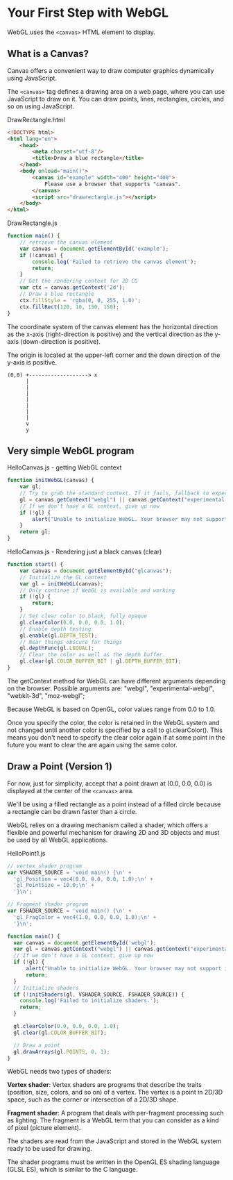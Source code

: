 # Your First Step with WebGL

WebGL uses the `<canvas>` HTML element to display.

## What is a Canvas?

Canvas offers a convenient way to draw computer graphics dynamically using JavaScript.

The `<canvas>` tag defines a drawing area on a web page, where you can use JavaScript to draw on it.
You can draw points, lines, rectangles, circles, and so on using JavaScript.

DrawRectangle.html
```html
<!DOCTYPE html>
<html lang="en">
    <head>
        <meta charset="utf-8"/>
        <title>Draw a blue rectangle</title>
    </head>
    <body onload="main()">
        <canvas id="example" width="400" height="400">
            Please use a browser that supports "canvas".
        </canvas>
        <script src="drawrectangle.js"></script>
    </body>
</html>
```

DrawRectangle.js
```javascript
function main() {
    // retrieve the canvas element
    var canvas = document.getElementById('example');
    if (!canvas) {
        console.log('Failed to retrieve the canvas element');
        return;
    }
    // Get the rendering context for 2D CG
    var ctx = canvas.getContext('2d');
    // Draw a blue rectangle
    ctx.fillStyle = 'rgba(0, 0, 255, 1.0)';
    ctx.fillRect(120, 10, 150, 150);
}
```

The coordinate system of the canvas element has the horizontal direction as the x-axis (right-direction is positive)
and the vertical direction as the y-axis (down-direction is positive).

The origin is located at the upper-left corner and the down direction of the y-axis is positive.

```
(0,0) +-------------------> x
      |
      |
      |
      |
      |
      |
      |
      v
      y
```

## Very simple WebGL program

HelloCanvas.js - getting WebGL context
```javascript
function initWebGL(canvas) {
    var gl;
    // Try to grab the standard context. If it fails, fallback to experimental.
    gl = canvas.getContext("webgl") || canvas.getContext("experimental-webgl");
    // If we don't have a GL context, give up now
    if (!gl) {
        alert("Unable to initialize WebGL. Your browser may not support it.");
    }
    return gl;
}
```

HelloCanvas.js - Rendering just a black canvas (clear)
```javascript
function start() {
    var canvas = document.getElementById("glcanvas");
    // Initialize the GL context
    var gl = initWebGL(canvas);
    // Only continue if WebGL is available and working
    if (!gl) {
        return;
    }
    // Set clear color to black, fully opaque
    gl.clearColor(0.0, 0.0, 0.0, 1.0);
    // Enable depth testing
    gl.enable(gl.DEPTH_TEST);
    // Near things obscure far things
    gl.depthFunc(gl.LEQUAL);
    // Clear the color as well as the depth buffer.
    gl.clear(gl.COLOR_BUFFER_BIT | gl.DEPTH_BUFFER_BIT);
}
```

The getContext method for WebGL can have different arguments depending on the browser.
Possible arguments are: "webgl", "experimental-webgl", "webkit-3d", "moz-webgl";

Because WebGL is based on OpenGL, color values range from 0.0 to 1.0.

Once you specify the color, the color is retained in the WebGL system and not changed
until another color is specified by a call to gl.clearColor(). This means you don't
need to specify the clear color again if at some point in the future you want to
clear the are again using the same color.

## Draw a Point (Version 1)

For now, just for simplicity, accept that a point drawn at (0.0, 0.0, 0.0) is displayed
at the center of the `<canvas>` area.

We'll be using a filled rectangle as a point instead of a filled circle because a rectangle
can be drawn faster than a circle.

WebGL relies on a drawing mechanism called a shader, which offers a flexible and
powerful mechanism for drawing 2D and 3D objects and must be used by all WebGL applications.

HelloPoint1.js
```javascript
// vertex shader program
var VSHADER_SOURCE = 'void main() {\n' +
  'gl_Position = vec4(0.0, 0.0, 0.0, 1.0);\n' +
  'gl_PointSize = 10.0;\n' +
  '}\n';

// Fragment shader program
var FSHADER_SOURCE = 'void main() {\n' +
  'gl_FragColor = vec4(1.0, 0.0, 0.0, 1.0);\n' +
  '}\n';

function main() {
  var canvas = document.getElementById('webgl');
  var gl = canvas.getContext("webgl") || canvas.getContext("experimental-webgl");
  // If we don't have a GL context, give up now
  if (!gl) {
      alert("Unable to initialize WebGL. Your browser may not support it.");
      return;
  }
  // Initialize shaders
  if (!initShaders(gl, VSHADER_SOURCE, FSHADER_SOURCE)) {
    console.log('Failed to initialize shaders.');
    return;
  }

  gl.clearColor(0.0, 0.0, 0.0, 1.0);
  gl.clear(gl.COLOR_BUFFER_BIT);

  // Draw a point
  gl.drawArrays(gl.POINTS, 0, 1);
}
```

WebGL needs two types of shaders:

**Vertex shader**: Vertex shaders are programs that describe the traits (position,
  size, colors, and so on) of a vertex. The vertex is a point in 2D/3D space, such as the
  corner or intersection of a 2D/3D shape.

**Fragment shader**: A program that deals with per-fragment processing such as lighting.
The fragment is a WebGL term that you can consider as a kind of pixel (picture element).

The shaders are read from the JavaScript and stored in the WebGL system ready to be used
for drawing.

The shader programs must be written in the OpenGL ES shading language (GLSL ES),
which is similar to the C language.
